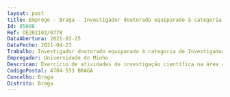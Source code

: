 ```yaml
--- 
layout: post
title: Emprego - Braga - Investigador doutorado equiparado à categoria de Investigador Auxiliar em regime de direito privado
Id: 85608
Ref: OE202103/0778
DataAbertura: 2021-03-25
DataFecho: 2021-04-23
Trabalho: Investigador doutorado equiparado à categoria de Investigador Auxiliar em regime de direito privado
Empregador: Universidade do Minho
Descricao: Exercício de atividades de investigação científica na área científica de Química no âmbito do projeto do contrato programa celebrado com a FCT em 4 de setembro de 2018, com a referência CEECINST 00156 2018 e respetiva adenda de 23 de janeiro de 2020, financiado por fundos nacionais, através da Fundação para a Ciência e Tecnologia (FCT)
CodigoPostal: 4704-553 BRAGA
Concelho: Braga
Distrito: Braga
--- 
```


